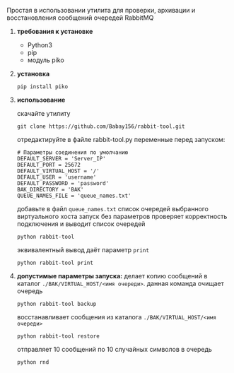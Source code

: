 Простая в использовании утилита для проверки, архивации и восстановления сообщений очередей RabbitMQ

1. **требования к установке**
    - Python3
    - pip
    - модуль piko

2. **установка**
    ```
    pip install piko
    ```
3. **использование**

   скачайте утилиту
    ```
    git clone https://github.com/Babay156/rabbit-tool.git
    ```
    отредактируйте в файле rabbit-tool.py переменные перед запуском:
    ```
    # Параметры соединения по умолчанию
    DEFAULT_SERVER = 'Server_IP'
    DEFAULT_PORT = 25672
    DEFAULT_VIRTUAL_HOST = '/'
    DEFAULT_USER = 'username'
    DEFAULT_PASSWORD = 'password'
    BAK_DIRECTORY = 'BAK'
    QUEUE_NAMES_FILE = 'queue_names.txt'
    ```
    добавьте в файл `queue_names.txt` список очередей выбранного виртуального хоста
    запуск без параметров проверяет корректность подключения и выводит список очередей
    ```
    python rabbit-tool
    ```
    эквивалентный вывод даёт параметр `print`
    ```
    python rabbit-tool print
    ```
5. **допустимые параметры запуска:**
    делает копию сообщений в каталог `./BAK/VIRTUAL_HOST/<имя очереди>`. данная команда очищает очередь
    ```
    python rabbit-tool backup
    ```
    восстанавливает сообщения из каталога `./BAK/VIRTUAL_HOST/<имя очереди>`
    ```
    python rabbit-tool restore
    ```
    отправляет 10 сообщений по 10 случайных символов в очередь
    ```
    python rnd
    ```
